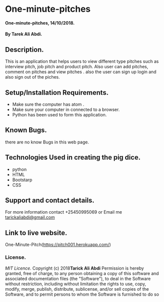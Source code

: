 # One-minute-pitches

#### One-minute-pitches, 14/10/2018.

#### By **Tarek Ali Abdi.**

## Description.
This is an application that helps users to view different type pitches such as interview pitch, job pitch and product pitch.
Also user can add pitches, comment on pitches and view pitches . also the user can sign up login and also
sign out of the piches.   

## Setup/Installation Requirements.
* Make sure the computer has atom .
* Make sure your computer in connected to a browser.
* Python has been used to form this application.

## Known Bugs.
there are no know Bugs in this web page.

## Technologies Used in creating the pig dice.
* python
* HTML
* Bootstarp
* CSS

## Support and contact details.
For more information contact +25450995069 or Email me tarickaliabdi@gmail.com


## Link to live website.
One-Minute-Pitch(https://pitch001.herokuapp.com/)


### License.
*MIT Licence.*
Copyright (c) 2018**Tarick Ali Abdi**
Permission is hereby granted, free of charge, to any person obtaining a copy of this software and
associated documentation files (the "Software"), to deal in the Software without restriction, including
without limitation the rights to use, copy, modify, merge, publish, distribute, sublicense, and/or sell
copies of the Software, and to permit persons to whom the Software is furnished to do so
